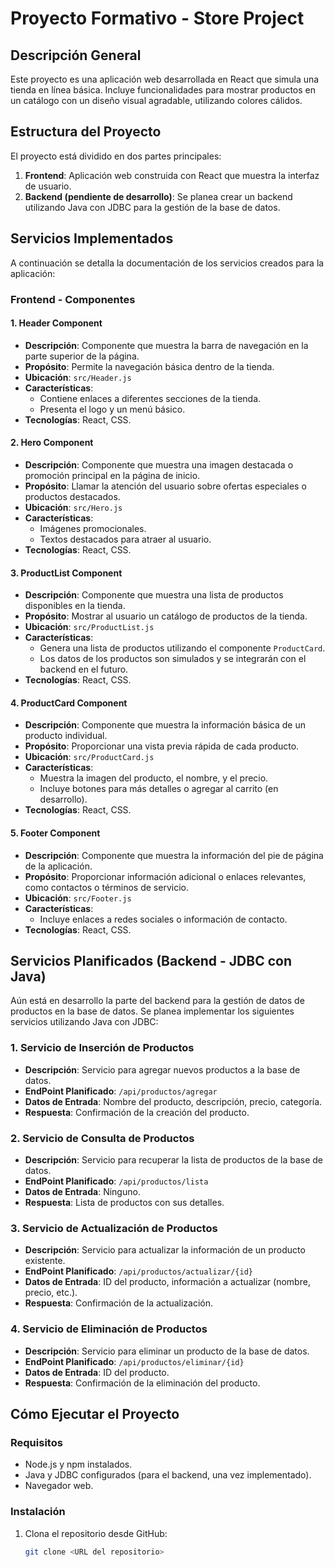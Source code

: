 # Proyecto Formativo - Store Project

## **Descripción General**
Este proyecto es una aplicación web desarrollada en React que simula una tienda en línea básica. Incluye funcionalidades para mostrar productos en un catálogo con un diseño visual agradable, utilizando colores cálidos.

## **Estructura del Proyecto**
El proyecto está dividido en dos partes principales:
1. **Frontend**: Aplicación web construida con React que muestra la interfaz de usuario.
2. **Backend (pendiente de desarrollo)**: Se planea crear un backend utilizando Java con JDBC para la gestión de la base de datos.

## **Servicios Implementados**
A continuación se detalla la documentación de los servicios creados para la aplicación:

### **Frontend - Componentes**

#### 1. **Header Component**
   - **Descripción**: Componente que muestra la barra de navegación en la parte superior de la página.
   - **Propósito**: Permite la navegación básica dentro de la tienda.
   - **Ubicación**: `src/Header.js`
   - **Características**:
     - Contiene enlaces a diferentes secciones de la tienda.
     - Presenta el logo y un menú básico.
   - **Tecnologías**: React, CSS.

#### 2. **Hero Component**
   - **Descripción**: Componente que muestra una imagen destacada o promoción principal en la página de inicio.
   - **Propósito**: Llamar la atención del usuario sobre ofertas especiales o productos destacados.
   - **Ubicación**: `src/Hero.js`
   - **Características**:
     - Imágenes promocionales.
     - Textos destacados para atraer al usuario.
   - **Tecnologías**: React, CSS.

#### 3. **ProductList Component**
   - **Descripción**: Componente que muestra una lista de productos disponibles en la tienda.
   - **Propósito**: Mostrar al usuario un catálogo de productos de la tienda.
   - **Ubicación**: `src/ProductList.js`
   - **Características**:
     - Genera una lista de productos utilizando el componente `ProductCard`.
     - Los datos de los productos son simulados y se integrarán con el backend en el futuro.
   - **Tecnologías**: React, CSS.

#### 4. **ProductCard Component**
   - **Descripción**: Componente que muestra la información básica de un producto individual.
   - **Propósito**: Proporcionar una vista previa rápida de cada producto.
   - **Ubicación**: `src/ProductCard.js`
   - **Características**:
     - Muestra la imagen del producto, el nombre, y el precio.
     - Incluye botones para más detalles o agregar al carrito (en desarrollo).
   - **Tecnologías**: React, CSS.

#### 5. **Footer Component**
   - **Descripción**: Componente que muestra la información del pie de página de la aplicación.
   - **Propósito**: Proporcionar información adicional o enlaces relevantes, como contactos o términos de servicio.
   - **Ubicación**: `src/Footer.js`
   - **Características**:
     - Incluye enlaces a redes sociales o información de contacto.
   - **Tecnologías**: React, CSS.

## **Servicios Planificados (Backend - JDBC con Java)**
Aún está en desarrollo la parte del backend para la gestión de datos de productos en la base de datos. Se planea implementar los siguientes servicios utilizando Java con JDBC:

### 1. **Servicio de Inserción de Productos**
   - **Descripción**: Servicio para agregar nuevos productos a la base de datos.
   - **EndPoint Planificado**: `/api/productos/agregar`
   - **Datos de Entrada**: Nombre del producto, descripción, precio, categoría.
   - **Respuesta**: Confirmación de la creación del producto.

### 2. **Servicio de Consulta de Productos**
   - **Descripción**: Servicio para recuperar la lista de productos de la base de datos.
   - **EndPoint Planificado**: `/api/productos/lista`
   - **Datos de Entrada**: Ninguno.
   - **Respuesta**: Lista de productos con sus detalles.

### 3. **Servicio de Actualización de Productos**
   - **Descripción**: Servicio para actualizar la información de un producto existente.
   - **EndPoint Planificado**: `/api/productos/actualizar/{id}`
   - **Datos de Entrada**: ID del producto, información a actualizar (nombre, precio, etc.).
   - **Respuesta**: Confirmación de la actualización.

### 4. **Servicio de Eliminación de Productos**
   - **Descripción**: Servicio para eliminar un producto de la base de datos.
   - **EndPoint Planificado**: `/api/productos/eliminar/{id}`
   - **Datos de Entrada**: ID del producto.
   - **Respuesta**: Confirmación de la eliminación del producto.

## **Cómo Ejecutar el Proyecto**
### **Requisitos**
- Node.js y npm instalados.
- Java y JDBC configurados (para el backend, una vez implementado).
- Navegador web.

### **Instalación**
1. Clona el repositorio desde GitHub:
   ```bash
   git clone <URL del repositorio>
